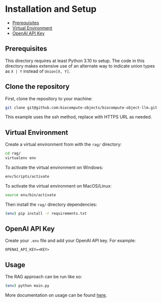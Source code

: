 # Installation and Setup

- [Prerequisites](#prerequisites)
- [Virtual Environment](#virtual-environment)
- [OpenAI API Key](#openai-api-key)

## Prerequisites

This directory requires at least Python 3.10 to setup. The code in this directory makes extensive use of an alternate way to indicate union types as `X | Y` instead of `Union[X, Y]`.

## Clone the repository

First, clone the repository to your machine: 

```bash
git clone git@github.com:biocompute-objects/biocompute-object-llm.git
```

This example uses the ssh method, replace with HTTPS URL as needed.

## Virtual Environment

Create a virtual environment from with the `rag/` directory:

```bash
cd rag/
virtualenv env
```

To activate the virtual environment on Windows:

```bash
env/Scripts/activate
```

To activate the virtual environment on MacOS/Linux:

```bash
source env/bin/activate 
```

Then install the `rag/` directory dependencies:

```bash
(env) pip install -r requirements.txt
```

## OpenAI API Key

Create your `.env` file and add your OpenAI API key. For example:

```.env
OPENAI_API_KEY=<KEY>
```

## Usage

The RAG approach can be run like so: 

```bash
(env) python main.py
```

More documentation on usage can be found [here](./usage.md).
